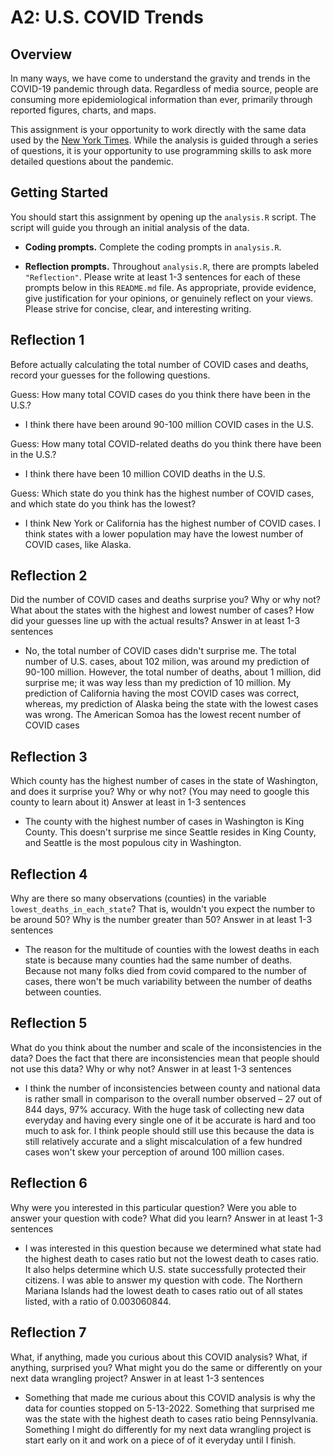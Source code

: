 # A2: U.S. COVID Trends

## Overview
In many ways, we have come to understand the gravity and trends in the COVID-19 pandemic through data. Regardless of media source, people are consuming more epidemiological information than ever, primarily through reported figures, charts, and maps.

This assignment is your opportunity to work directly with the same data used by the [New York Times](https://github.com/nytimes/covid-19-data/). While the analysis is guided through a series of questions, it is your opportunity to use programming skills to ask more detailed questions about the pandemic.

## Getting Started
You should start this assignment by opening up the `analysis.R` script. The script will guide you through an initial analysis of the data.

* **Coding prompts.** Complete the coding prompts in `analysis.R`.

* **Reflection prompts.** Throughout `analysis.R`, there are prompts labeled `"Reflection"`. Please write at least 1-3 sentences for each of these prompts below in this `README.md` file. As appropriate, provide evidence, give justification for your opinions, or genuinely reflect on your views. Please strive for concise, clear, and interesting writing.

## Reflection 1
Before actually calculating the total number of COVID cases and deaths, record your guesses for the following questions.

Guess: How many total COVID cases do you think there have been in the U.S.?
* I think there have been around 90-100 million COVID cases in the U.S.

Guess: How many total COVID-related deaths do you think there have been in the U.S.?
* I think there have been 10 million COVID deaths in the U.S.

Guess: Which state do you think has the highest number of COVID cases, and which state do you think has the lowest?
* I think New York or California has the highest number of COVID cases. I think states with a lower population may have the lowest number of COVID cases, like Alaska.

## Reflection 2
Did the number of COVID cases and deaths surprise you? Why or why not? What about the states with the highest and lowest number of cases? How did your guesses line up with the actual results? Answer in at least 1-3 sentences
* No, the total number of COVID cases didn't surprise me. The total number of U.S. cases, about 102 milion, was around my prediction of 90-100 million. However, the total number of deaths, about 1 million, did surprise me; it was way less than my prediction of 10 million. My prediction of California having the most COVID cases was correct, whereas, my prediction of Alaska being the state with the lowest cases was wrong. The American Somoa has the lowest recent number of COVID cases

## Reflection 3
Which county has the highest number of cases in the state of Washington, and does it surprise you? Why or why not? (You may need to google this county to learn about it) Answer at least in 1-3 sentences
* The county with the highest number of cases in Washington is King County. This doesn't surprise me since Seattle resides in King County, and Seattle is the most populous city in Washington.

## Reflection 4
Why are there so many observations (counties) in the variable `lowest_deaths_in_each_state`? That is, wouldn't you expect the number to be around 50? Why is the number greater than 50? Answer in at least 1-3 sentences
* The reason for the multitude of counties with the lowest deaths in each state is because many counties had the same number of deaths. Because not many folks died from covid compared to the number of cases, there won't be much variability between the number of deaths between counties.  

## Reflection 5
What do you think about the number and scale of the inconsistencies in the data? Does the fact that there are inconsistencies mean that people should not use this data? Why or why not? Answer in at least 1-3 sentences
* I think the number of inconsistencies between county and national data is rather small in comparison to the overall number observed – 27 out of 844 days, 97% accuracy. With the huge task of collecting new data everyday and having every single one of it be accurate is hard and too much to ask for. I think people should still use this because the data is still relatively accurate and a slight miscalculation of a few hundred cases won't skew your perception of around 100 million cases. 

## Reflection 6
Why were you interested in this particular question? Were you able to answer your question with code? What did you learn? Answer in at least 1-3 sentences
* I was interested in this question because we determined what state had the highest death to cases ratio but not the lowest death to cases ratio. It also helps determine which U.S. state successfully protected their citizens. I was able to answer my question with code. The Northern Mariana Islands had the lowest death to cases ratio out of all states listed, with a ratio of 0.003060844.

## Reflection 7
What, if anything, made you curious about this COVID analysis? What, if anything, surprised you? What might you do the same or differently on your next data wrangling project? Answer in at least 1-3 sentences
* Something that made me curious about this COVID analysis is why the data for counties stopped on 5-13-2022. Something that surprised me was the state with the highest death to cases ratio being Pennsylvania. Something I might do differently for my next data wrangling project is start early on it and work on a piece of of it everyday until I finish.